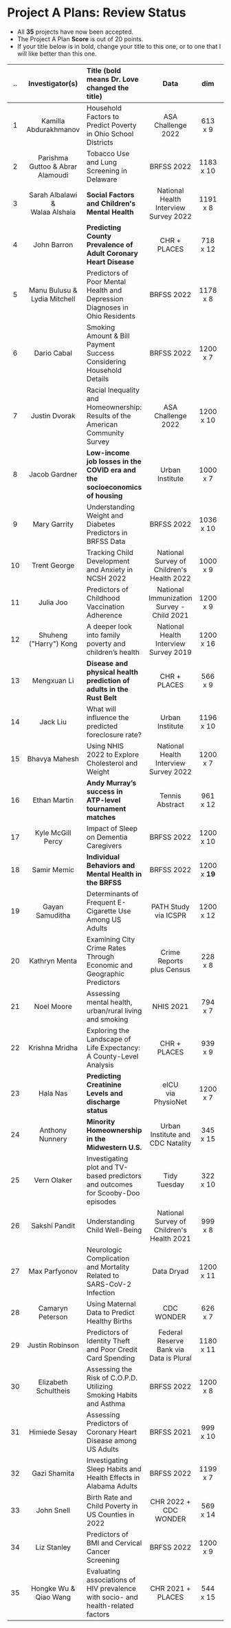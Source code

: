 # Project A Plans: Review Status

- All **35** projects have now been accepted.
- The Project A Plan **Score** is out of 20 points.
- If your title below is in bold, change your title to this one, or to one that I will like better than this one.

.. | Investigator(s) | Title (bold means Dr. Love changed the title) | Data | dim | Score
:--: | :-----------------: | :--------------------------------------------------------- | :------------: | :---: | :---:
1 | Kamilla Abdurakhmanov | Household Factors to Predict Poverty in Ohio School Districts | ASA Challenge 2022 | 613 x 9 | 19
2 | Parishma Guttoo & Abrar Alamoudi | Tobacco Use and Lung Screening in Delaware | BRFSS 2022 | 1183 x 10 | 19
3 | Sarah Albalawi & <br /> Walaa Alshaia | **Social Factors and Children's Mental Health** | National Health Interview Survey 2022 | 1191 x 8 | 20
4 | John Barron | **Predicting County Prevalence of Adult Coronary Heart Disease** | CHR + <br /> PLACES | 718 x 12 | 20
5 | Manu Bulusu & <br /> Lydia Mitchell | Predictors of Poor Mental Health and Depression Diagnoses in Ohio Residents | BRFSS 2022 | 1178 x 8 | 18
6 | Dario Cabal | Smoking Amount & Bill Payment Success Considering Household Details | BRFSS 2022 | 1200 x 7 | 18
7 | Justin Dvorak | Racial Inequality and Homeownership: Results of the American Community Survey | ASA Challenge 2022 | 1200 x 10 | 20
8 | Jacob Gardner | **Low-income job losses in the COVID era and the socioeconomics of housing** | Urban Institute | 1000 x 7 | 20
9 | Mary Garrity | Understanding Weight and Diabetes Predictors in BRFSS Data | BRFSS 2022 | 1036 x 10 | 18
10 | Trent George | Tracking Child Development and Anxiety in NCSH 2022 | National Survey of Children's Health 2022 | 1000 x 9 | 17
11 | Julia Joo | Predictors of Childhood Vaccination Adherence | National Immunization Survey - Child 2021 | 1200 x 9 | 19
12 | Shuheng ("Harry") Kong | A deeper look into family poverty and children’s health | National Health Interview Survey 2019 | 1200 x 16 | 17
13 | Mengxuan Li | **Disease and physical health prediction of adults in the Rust Belt** | CHR + <br /> PLACES | 566 x 9 | 19
14 | Jack Liu | What will influence the predicted foreclosure rate? | Urban Institute | 1196 x 10 | 17
15 | Bhavya Mahesh | Using NHIS 2022 to Explore Cholesterol and Weight | National Health Interview Survey 2022 | 1200 x 7 | 18
16 | Ethan Martin | **Andy Murray’s success in ATP-level tournament matches** | Tennis Abstract | 961 x 12 | 20
17 | Kyle McGill Percy | Impact of Sleep on Dementia Caregivers | BRFSS 2022 | 1200 x 10 | 19
18 | Samir Memic | **Individual Behaviors and Mental Health in the BRFSS** | BRFSS 2022 | 1200 x **19** | 19
19 | Gayan Samuditha | Determinants of Frequent E-Cigarette Use Among US Adults | PATH Study via ICSPR | 1200 x 12 | 17
20 | Kathryn Menta | Examining City Crime Rates Through Economic and Geographic Predictors | Crime Reports <br /> plus Census | 228 x 8 | 20
21 | Noel Moore | Assessing mental health, urban/rural living and smoking | NHIS 2021 | 794 x 7 | 18
22 | Krishna Mridha | Exploring the Landscape of Life Expectancy: A County-Level Analysis | CHR + PLACES | 939 x 9 | 17
23 | Hala Nas | **Predicting Creatinine Levels and discharge status** | eICU <br /> via PhysioNet | 1200 x 7 | 17
24 | Anthony Nunnery | **Minority Homeownership in the Midwestern U.S.** | Urban Institute and CDC Natality | 345 x 15 | 19
25 | Vern Olaker | Investigating plot and TV-based predictors and outcomes for Scooby-Doo episodes | Tidy Tuesday | 322 x 10 | 20
26 | Sakshi Pandit | Understanding Child Well-Being | National Survey of Children's Health 2021 | 999 x 8 | 16
27 | Max Parfyonov | Neurologic Complication and Mortality Related to SARS-CoV-2 Infection | Data Dryad | 1200 x 11 | 19
28 | Camaryn Peterson | Using Maternal Data to Predict Healthy Births | CDC WONDER | 626 x 7 | 20
29 | Justin Robinson | Predictors of Identity Theft and Poor Credit Card Spending | Federal Reserve Bank via Data is Plural | 1180 x 11 | 20
30 | Elizabeth Schultheis | Assessing the Risk of C.O.P.D. Utilizing Smoking Habits and Asthma | BRFSS 2022 | 1200 x 8 | 20
31 | Himiede Sesay | Assessing Predictors of Coronary Heart Disease among US Adults | BRFSS 2021 | 999 x 10 | 18
32 | Gazi Shamita | Investigating Sleep Habits and Health Effects in Alabama Adults | BRFSS 2022 | 1199 x 7 | 17
33 | John Snell | Birth Rate and Child Poverty in US Counties in 2022 | CHR 2022 + CDC WONDER | 569 x 14 | 18
34 | Liz Stanley | Predictors of BMI and Cervical Cancer Screening | BRFSS 2022 | 1200 x 9 | 20
35 | Hongke Wu & <br /> Qiao Wang | Evaluating associations of HIV prevalence with socio- and health-related factors | CHR 2021 + PLACES | 544 x 15 | 18

